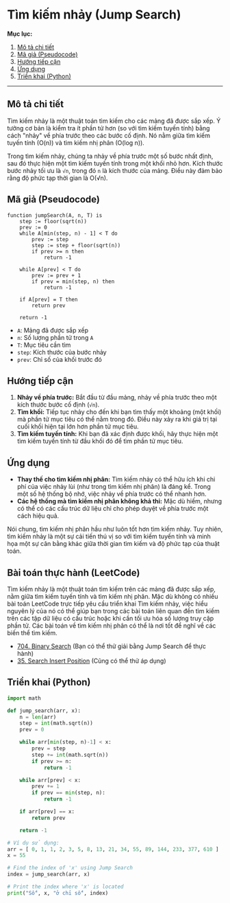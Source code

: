 
# Tìm kiếm nhảy (Jump Search)

**Mục lục:**

1.  [Mô tả chi tiết](#mô-tả-chi-tiết)
2.  [Mã giả (Pseudocode)](#mã-giả-pseudocode)
3.  [Hướng tiếp cận](#hướng-tiếp-cận)
4.  [Ứng dụng](#ứng-dụng)
5.  [Triển khai (Python)](#triển-khai-python)

---

## Mô tả chi tiết

Tìm kiếm nhảy là một thuật toán tìm kiếm cho các mảng đã được sắp xếp. Ý tưởng cơ bản là kiểm tra ít phần tử hơn (so với tìm kiếm tuyến tính) bằng cách "nhảy" về phía trước theo các bước cố định. Nó nằm giữa tìm kiếm tuyến tính (O(n)) và tìm kiếm nhị phân (O(log n)).

Trong tìm kiếm nhảy, chúng ta nhảy về phía trước một số bước nhất định, sau đó thực hiện một tìm kiếm tuyến tính trong một khối nhỏ hơn. Kích thước bước nhảy tối ưu là `√n`, trong đó `n` là kích thước của mảng. Điều này đảm bảo rằng độ phức tạp thời gian là O(√n).

## Mã giả (Pseudocode)

```
function jumpSearch(A, n, T) is
    step := floor(sqrt(n))
    prev := 0
    while A[min(step, n) - 1] < T do
        prev := step
        step := step + floor(sqrt(n))
        if prev >= n then
            return -1
    
    while A[prev] < T do
        prev := prev + 1
        if prev = min(step, n) then
            return -1

    if A[prev] = T then
        return prev

    return -1
```

*   `A`: Mảng đã được sắp xếp
*   `n`: Số lượng phần tử trong `A`
*   `T`: Mục tiêu cần tìm
*   `step`: Kích thước của bước nhảy
*   `prev`: Chỉ số của khối trước đó

## Hướng tiếp cận

1.  **Nhảy về phía trước:** Bắt đầu từ đầu mảng, nhảy về phía trước theo một kích thước bước cố định (`√n`).
2.  **Tìm khối:** Tiếp tục nhảy cho đến khi bạn tìm thấy một khoảng (một khối) mà phần tử mục tiêu có thể nằm trong đó. Điều này xảy ra khi giá trị tại cuối khối hiện tại lớn hơn phần tử mục tiêu.
3.  **Tìm kiếm tuyến tính:** Khi bạn đã xác định được khối, hãy thực hiện một tìm kiếm tuyến tính từ đầu khối đó để tìm phần tử mục tiêu.

## Ứng dụng

*   **Thay thế cho tìm kiếm nhị phân:** Tìm kiếm nhảy có thể hữu ích khi chi phí của việc nhảy lùi (như trong tìm kiếm nhị phân) là đáng kể. Trong một số hệ thống bộ nhớ, việc nhảy về phía trước có thể nhanh hơn.
*   **Các hệ thống mà tìm kiếm nhị phân không khả thi:** Mặc dù hiếm, nhưng có thể có các cấu trúc dữ liệu chỉ cho phép duyệt về phía trước một cách hiệu quả.

Nói chung, tìm kiếm nhị phân hầu như luôn tốt hơn tìm kiếm nhảy. Tuy nhiên, tìm kiếm nhảy là một sự cải tiến thú vị so với tìm kiếm tuyến tính và minh họa một sự cân bằng khác giữa thời gian tìm kiếm và độ phức tạp của thuật toán.

## Bài toán thực hành (LeetCode)

Tìm kiếm nhảy là một thuật toán tìm kiếm trên các mảng đã được sắp xếp, nằm giữa tìm kiếm tuyến tính và tìm kiếm nhị phân. Mặc dù không có nhiều bài toán LeetCode trực tiếp yêu cầu triển khai Tìm kiếm nhảy, việc hiểu nguyên lý của nó có thể giúp bạn trong các bài toán liên quan đến tìm kiếm trên các tập dữ liệu có cấu trúc hoặc khi cần tối ưu hóa số lượng truy cập phần tử. Các bài toán về tìm kiếm nhị phân có thể là nơi tốt để nghĩ về các biến thể tìm kiếm.

*   [704. Binary Search](https://leetcode.com/problems/binary-search/) (Bạn có thể thử giải bằng Jump Search để thực hành)
*   [35. Search Insert Position](https://leetcode.com/problems/search-insert-position/) (Cũng có thể thử áp dụng)

## Triển khai (Python)

```python
import math

def jump_search(arr, x):
    n = len(arr)
    step = int(math.sqrt(n))
    prev = 0

    while arr[min(step, n)-1] < x:
        prev = step
        step += int(math.sqrt(n))
        if prev >= n:
            return -1

    while arr[prev] < x:
        prev += 1
        if prev == min(step, n):
            return -1

    if arr[prev] == x:
        return prev

    return -1

# Ví dụ sử dụng:
arr = [ 0, 1, 1, 2, 3, 5, 8, 13, 21, 34, 55, 89, 144, 233, 377, 610 ]
x = 55

# Find the index of 'x' using Jump Search
index = jump_search(arr, x)

# Print the index where 'x' is located
print("Số", x, "ở chỉ số", index)
```
